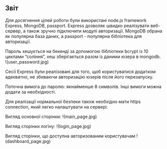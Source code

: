 ## Звіт
Для досягнення цілей роботи були використані node.js framework Express, MongoDB, passport.
Express дозволяє швидко реалізувати веб-сервер, а також зручно підключити модулі авторизації. MongoDB обрана як популярна база даних, а passport - популярна бібліотека для авторизації.

Пароль хешується на бекенді за допомогою бібліотеки bcrypt із 10 циклами “соління”, хеш зберігається разом із даними юзера в mongodb.
!(user_password.jpg)

Сесії Express були реалізовані для того, щоб користуватися додатком адекватно, не збиваючи авторизацію юзерів після його перезапуску.

Поточна вимога до паролю: якнайменше 8 символів. Інші вимоги можна додати за необхідності.

Для реалізації нормальної безпеки також необхідно мати https connection, який легко налаштувати на сервері.


Вигляд основної сторінки:
!(main_page.jpg)

Вигляд сторінки логіну:
!(login_page.jpg)

Вигляд сторінки, що доступна авторизованим користувачам
!(dashboard_page.jpg)
